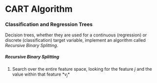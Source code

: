 # CART Algorithm

### Classification and Regression Trees

Decision trees, whether they are used for a continuous (regression) or discrete (classification) target variable, implement an algorithm called *Recursive Binary Splitting*.

##### Recursive Binary Splitting

1. Search over the entire feature space, looking for the feature *j* and the value within that feature $*v_j*$  
